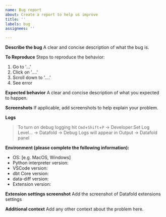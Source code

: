 ```yaml
---
name: Bug report
about: Create a report to help us improve
title: ''
labels: bug
assignees: ''

---
```


**Describe the bug**
A clear and concise description of what the bug is.

**To Reproduce**
Steps to reproduce the behavior:
1. Go to '...'
2. Click on '....'
3. Scroll down to '....'
4. See error

**Expected behavior**
A clear and concise description of what you expected to happen.

**Screenshots**
If applicable, add screenshots to help explain your problem.

**Logs**
> To turn on debug logging hit `Cmd`+`Shift`+`P` -> Developer:Set Log Level... -> Datafold -> Debug
> Logs will appear in Output -> Datafold  panel

**Environment (please complete the following information):**
- OS: [e.g. MacOS, Windows]
- Python interpreter version:
- VSCode version:
- dbt Core version:
- data-diff version:
- Extension version:


**Extension settings screenshot**
Add the screenshot of Datafold extensions settings 

**Additional context**
Add any other context about the problem here.
